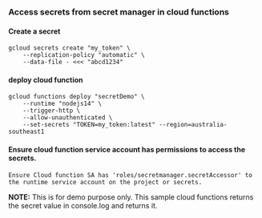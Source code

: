 ### Access secrets from secret manager in cloud functions

#### Create a secret
```
gcloud secrets create "my_token" \
    --replication-policy "automatic" \
    --data-file - <<< "abcd1234"
```

#### deploy cloud function
```
gcloud functions deploy "secretDemo" \
    --runtime "nodejs14" \
    --trigger-http \
    --allow-unauthenticated \
    --set-secrets "TOKEN=my_token:latest" --region=australia-southeast1
```

#### Ensure cloud function service account has permissions to access the secrets. 

`Ensure Cloud function SA has 'roles/secretmanager.secretAccessor' to the runtime service account on the project or secrets.`

**NOTE:** This is for demo purpose only. This sample cloud functions returns the secret value in console.log and returns it.



